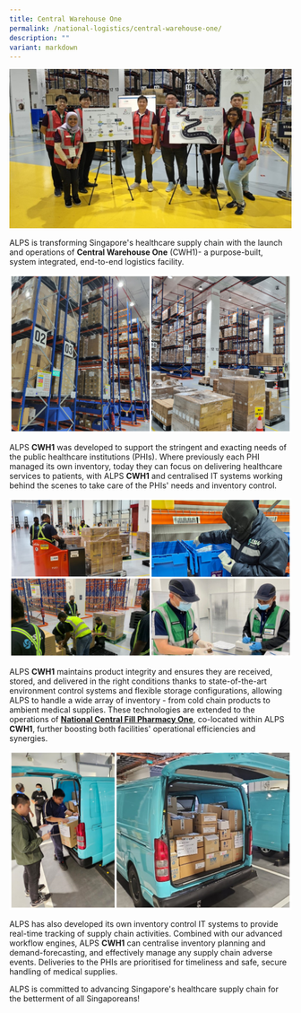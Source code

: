 ```yaml
---
title: Central Warehouse One
permalink: /national-logistics/central-warehouse-one/
description: ""
variant: markdown
---
```

![](/images/alps_cwh1_teammates_2024_mar_23.jpg)

ALPS is transforming Singapore's healthcare supply chain with the launch and operations of **Central Warehouse One** (CWH1)- a purpose-built, system integrated, end-to-end logistics facility.

![](/images/alps_cwh1_facility_2024_mar_23.jpg)

ALPS **CWH1** was developed to support the stringent and exacting needs of the public healthcare institutions (PHIs). Where previously each PHI managed its own inventory, today they can focus on delivering healthcare services to patients, with ALPS **CWH1** and centralised IT systems working behind the scenes to take care of the PHIs' needs and inventory control. 

![](/images/alps_cwh1_ssw_logistics_2024_mar_23.jpg)

ALPS **CWH1** maintains product integrity and ensures they are received, stored, and delivered in the right conditions thanks to state-of-the-art environment control systems and flexible storage configurations, allowing ALPS to handle a wide array of inventory - from cold chain products to ambient medical supplies. These technologies are extended to the operations of **[National Central Fill Pharmacy One](/national-logistics/national-central-fill-pharmacy-one/)**, co-located within ALPS **CWH1**, further boosting both facilities' operational efficiencies and synergies.

![](/images/alps_cwh1_delivery_2024_mar_23.jpg)

ALPS has also developed its own inventory control IT systems to provide real-time tracking of supply chain activities. Combined with our advanced workflow engines, ALPS **CWH1** can centralise inventory planning and demand-forecasting, and effectively manage any supply chain adverse events. Deliveries to the PHIs are prioritised for timeliness and safe, secure handling of medical supplies.  

ALPS is committed to advancing Singapore's healthcare supply chain for the betterment of all Singaporeans!